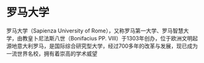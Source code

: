 # 罗马大学

罗马大学（Sapienza University of Rome），又称罗马第一大学、罗马智慧大学，由教皇卜尼法斯八世（Bonifacius PP. VIII）于1303年创办，位于欧洲文明起源地意大利罗马，是国际综合研究型大学，经过700多年的改革与发展，现已成为一流世界名校，拥有着崇高的学术威望